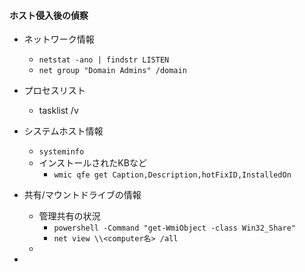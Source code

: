 #### ホスト侵入後の偵察
* ネットワーク情報
  * `netstat -ano | findstr LISTEN`
  *  `net group "Domain Admins" /domain`

* プロセスリスト
  * tasklist /v

* システムホスト情報
  * `systeminfo`
  * インストールされたKBなど
    * `wmic qfe get Caption,Description,hotFixID,InstalledOn`

* 共有/マウントドライブの情報
  * 管理共有の状況
    * `powershell -Command "get-WmiObject -class Win32_Share"`
    * `net view \\<computer名> /all`
  * 

* 
